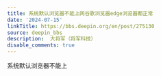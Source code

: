 ```yaml
---
title: 系统默认浏览器不能上网谷歌浏览器edge浏览器都正常
date: '2024-07-15'
linkTitle: https://bbs.deepin.org/en/post/275130
source: deepin_bbs
description:  大将军（将军科技） 
disable_comments: true
---
```

系统默认浏览器不能上
